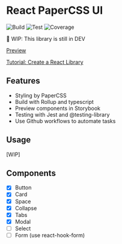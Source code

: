 # React PaperCSS UI

![Build](https://github.com/gouflv/react-papercss-ui/workflows/Build/badge.svg)
![Test](https://github.com/gouflv/react-papercss-ui/workflows/Test/badge.svg)
![Coverage](https://img.shields.io/codecov/c/github/gouflv/react-papercss-ui)


🚧  WIP: This library is still in DEV

[Preview](https://gouflv.github.io/react-papercss-ui/stories/)

[Tutorial: Create a React Library](https://github.com/gouflv/react-papercss-ui/tree/master/docs)

## Features
- Styling by PaperCSS
- Build with Rollup and typescript
- Preview components in Storybook
- Testing with Jest and @testing-library
- Use Github workflows to automate tasks

## Usage
[WIP]

## Components
- [X] Button
- [X] Card
- [X] Space
- [X] Collapse
- [X] Tabs
- [X] Modal
- [ ] Select
- [ ] Form (use react-hook-form)
